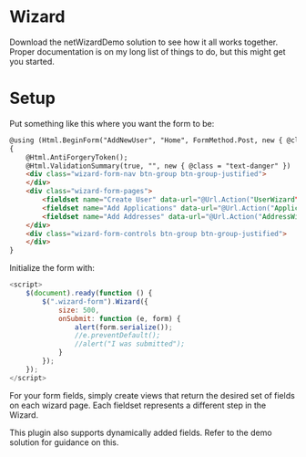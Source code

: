 # Wizard
Download the netWizardDemo solution to see how it all works together.
Proper documentation is on my long list of things to do, but this might get you started.

# Setup
Put something like this where you want the form to be:

```html
@using (Html.BeginForm("AddNewUser", "Home", FormMethod.Post, new { @class = "wizard-form"}))
{ 
    @Html.AntiForgeryToken();
    @Html.ValidationSummary(true, "", new { @class = "text-danger" })
    <div class="wizard-form-nav btn-group btn-group-justified">
    </div>
    <div class="wizard-form-pages">
        <fieldset name="Create User" data-url="@Url.Action("UserWizard", "MUsers")"></fieldset>
        <fieldset name="Add Applications" data-url="@Url.Action("ApplicationWizard", "MApplications")"></fieldset>
        <fieldset name="Add Addresses" data-url="@Url.Action("AddressWizard", "MAddresses")"></fieldset>
    </div>
    <div class="wizard-form-controls btn-group btn-group-justified">
    </div>
} 
```

Initialize the form with:

```javascript
<script>
    $(document).ready(function () {
        $(".wizard-form").Wizard({
            size: 500, 
            onSubmit: function (e, form) {
                alert(form.serialize());
                //e.preventDefault();
                //alert("I was submitted");
            }
        });
    });
</script>
```	

For your form fields, simply create views that return the desired set of fields on each wizard page.  Each fieldset represents a different step in the Wizard.

This plugin also supports dynamically added fields.  Refer to the demo solution for guidance on this.